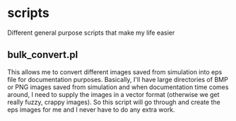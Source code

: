 # scripts
Different general purpose scripts that make my life easier

## bulk_convert.pl
This allows me to convert different images saved from simulation into eps file for documentation purposes.  Basically, I'll have large directories of BMP or PNG images saved from simulation and when documentation time comes around, I need to supply the images in a vector format (otherwise we get really fuzzy, crappy images).  So this script will go through and create the eps images for me and I never have to do any extra work.
